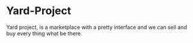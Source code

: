 # Yard-Project
Yard project, is a marketplace with a pretty interface and we can sell and buy every thing what be there.
